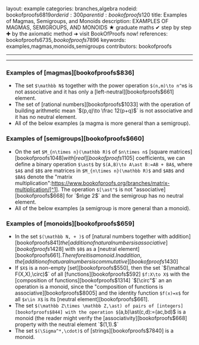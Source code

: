 layout: example
categories: branches,algebra
nodeid: bookofproofs$6819
orderid: 300
parentid: bookofproofs$120
title: Examples of Magmas, Semigroups, and Monoids
description: EXAMPLES OF MAGMAS, SEMIGROUPS, AND MONOIDS &#9733; graduate maths &#10004; step by step &#10010; by the axiomatic method &#10140; visit BookOfProofs now!
references: bookofproofs$6735,bookofproofs$7896
keywords: examples,magmas,monoids,semigroups
contributors: bookofproofs


---


---

### Examples of [magmas][bookofproofs$836]

* The set `$\mathbb N$` together with the power operation `$(n,m)\to n^m$` is not associative and it has only a [left-neutral][bookofproofs$661] element.
* The set of [rational numbers][bookofproofs$1033] with the operation of building arithmetic mean `$(p,q)\to \frac 12(p+q)$` is not associative and it has no neutral element.
* All of the below examples (a magma is more general than a semigroup).

### Examples of [semigroups][bookofproofs$660]

* On the set `$M_{n\times n}(\mathbb R)$` of `$n\times n$` [square matrices][bookofproofs$1048] with [real][bookofproofs$1105] coefficients, we can define a binary operation `$\ast$` by `$(A,B)\to A\ast B:=AB + BA$`, where `$A$` and `$B$` are matrices in `$M_{n\times n}(\mathbb R)$` and `$AB$` and `$BA$` denote the "matrix multiplication":https://www.bookofproofs.org/branches/matrix-multiplication/[^1]. The operation `$[\ast"$` is not "associative][bookofproofs$668] for `$n\ge 2$` and the semigroup has no neutral element.
* All of the below examples (a semigroup is more general than a monoid).  

### Examples of [monoids][bookofproofs$659]

* In the set `$(\mathbb N, + )$` of [natural numbers together with addition][bookofproofs$841] the [addition of natural numbers is associative][bookofproofs$1428] with `$0$` as a [neutral element][bookofproofs$661]. Therefore it is a monoid. In addition, the [addition of natuaral numbers is commutative][bookofproofs$1430]
* If `$X$` is a non-empty [set][bookofproofs$550], then the set `$(\mathcal F(X,X),\circ)$` of all [functions][bookofproofs$592] `$f:X\to X$` with the [composition of functions][bookofproofs$1314] `$[\circ"$` an an operation is a monoid, since the "composition of functions is associative][bookofproofs$8005] and the identity function `$f(x)=x$` for all `$x\in X$` is its [neutral element][bookofproofs$661]. 
* The set `$(\mathbb Z\times \mathbb Z,\ast) of pairs of [integers][bookofproofs$844] with the operation $`(a,b)\ast(c,d):=(ac,bd)$ is a monoid (the reader might verify the [associativity][bookofproofs$668] property with the neutral element `$(1,1).$`
* The set `$(\Sigma^*,\cdot)$` of [strings][bookofproofs$7840] is a monoid.

[^1]: We will define the concept of a "matrix" and its multiplication later when we will be studying the linear algebra.

